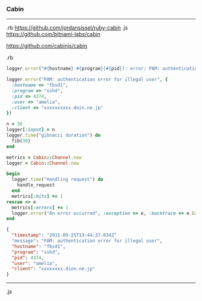 ### Cabin
---
.rb
https://github.com/jordansissel/ruby-cabin
.js
https://github.com/bitnami-labs/cabin

https://github.com/cabinjs/cabin

.rb
```ruby
logger.error("#{hostname} #{program}[#{pid}]: error: PAM: authentication error for illegal user #{user} from #{client}")

logger.error("PAM: authentication error for illegal user", {
  :hostname => "fbsd1",
  :program => "sshd",
  :pid => 4374,
  :user => "amelia",
  :client => "xxxxxxxxxx.doin.ne.jp"
})

n = 30
logger[:input] = n
logger.time("gibnacci duration") do
  fib(30)
end

metrics = Cabin::Channel.new
logger = Cabin::Channel.new

begin
  logger.time("Handling request") do
    handle_request
  end
  metrics[:hits] += 1
rescue => e
  metrics[:errors] += 1
  logger.error("An error occurred", :exception => e, :backtrace => e.backtrace)
end

```

```json
{
  "timestamp": "2011-09-25T13:44:37.034Z"
  "message": "PAM: authentication error for illegal user",
  "hostname": "fbsd1",
  "program": "sshd",
  "pid": 4374,
  "user": "amelia",
  "client": "xxxxxxxx.dion.ne.jp"
}

```
---
.js

